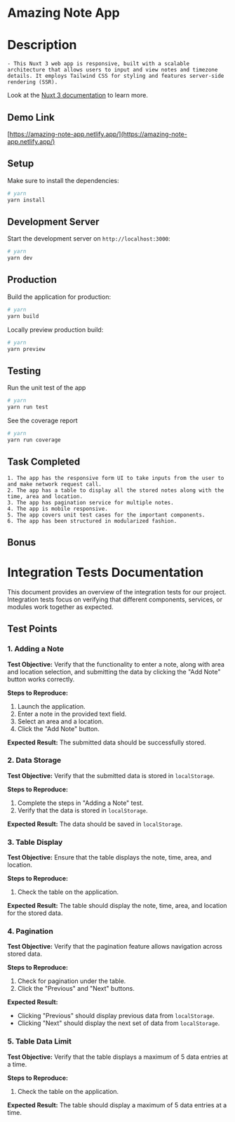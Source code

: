 # Amazing Note App

# Description

```
- This Nuxt 3 web app is responsive, built with a scalable architecture that allows users to input and view notes and timezone details. It employs Tailwind CSS for styling and features server-side rendering (SSR).

```

Look at the [Nuxt 3 documentation](https://nuxt.com/docs/getting-started/introduction) to learn more.

## Demo Link


[https://amazing-note-app.netlify.app/](https://amazing-note-app.netlify.app/)


## Setup

Make sure to install the dependencies:

```bash
# yarn
yarn install
```

## Development Server

Start the development server on `http://localhost:3000`:

```bash
# yarn
yarn dev
```

## Production

Build the application for production:

```bash
# yarn
yarn build
```

Locally preview production build:

```bash
# yarn
yarn preview
```

## Testing

Run the unit test of the app

```bash
# yarn
yarn run test
```

See the coverage report

```bash
# yarn
yarn run coverage
```

## Task Completed

```
1. The app has the responsive form UI to take inputs from the user to and make network request call.
2. The app has a table to display all the stored notes along with the time, area and location.
3. The app has pagination service for multiple notes.
4. The app is mobile responsive.
5. The app covers unit test cases for the important components.
6. The app has been structured in modularized fashion.

```

## Bonus

# Integration Tests Documentation

This document provides an overview of the integration tests for our project. Integration tests focus on verifying that different components, services, or modules work together as expected.

## Test Points

### 1. Adding a Note

**Test Objective:** Verify that the functionality to enter a note, along with area and location selection, and submitting the data by clicking the "Add Note" button works correctly.

**Steps to Reproduce:**

1. Launch the application.
2. Enter a note in the provided text field.
3. Select an area and a location.
4. Click the "Add Note" button.

**Expected Result:** The submitted data should be successfully stored.

### 2. Data Storage

**Test Objective:** Verify that the submitted data is stored in `localStorage`.

**Steps to Reproduce:**

1. Complete the steps in "Adding a Note" test.
2. Verify that the data is stored in `localStorage`.

**Expected Result:** The data should be saved in `localStorage`.

### 3. Table Display

**Test Objective:** Ensure that the table displays the note, time, area, and location.

**Steps to Reproduce:**

1. Check the table on the application.

**Expected Result:** The table should display the note, time, area, and location for the stored data.

### 4. Pagination

**Test Objective:** Verify that the pagination feature allows navigation across stored data.

**Steps to Reproduce:**

1. Check for pagination under the table.
2. Click the "Previous" and "Next" buttons.

**Expected Result:**

- Clicking "Previous" should display previous data from `localStorage`.
- Clicking "Next" should display the next set of data from `localStorage`.

### 5. Table Data Limit

**Test Objective:** Verify that the table displays a maximum of 5 data entries at a time.

**Steps to Reproduce:**

1. Check the table on the application.

**Expected Result:** The table should display a maximum of 5 data entries at a time.
